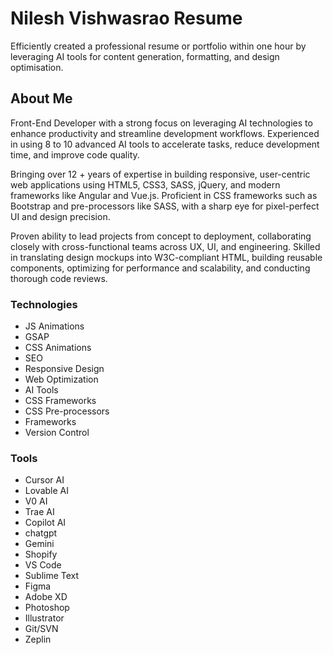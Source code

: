 # Nilesh Vishwasrao Resume
Efficiently created a professional resume or portfolio within one hour by leveraging AI tools for content generation, formatting, and design optimisation.


## About Me

Front-End Developer with a strong focus on leveraging AI technologies to enhance productivity and streamline development workflows. Experienced in using 8 to 10 advanced AI tools to accelerate tasks, reduce development time, and improve code quality.

Bringing over 12 + years of expertise in building responsive, user-centric web applications using HTML5, CSS3, SASS, jQuery, and modern frameworks like Angular and Vue.js. Proficient in CSS frameworks such as Bootstrap and pre-processors like SASS, with a sharp eye for pixel-perfect UI and design precision.

Proven ability to lead projects from concept to deployment, collaborating closely with cross-functional teams across UX, UI, and engineering. Skilled in translating design mockups into W3C-compliant HTML, building reusable components, optimizing for performance and scalability, and conducting thorough code reviews.


### Technologies
- JS Animations
- GSAP
- CSS Animations
- SEO
- Responsive Design
- Web Optimization
- AI Tools
- CSS Frameworks
- CSS Pre-processors
- Frameworks
- Version Control


### Tools
- Cursor AI
- Lovable AI
- V0 AI
- Trae AI
- Copilot AI
- chatgpt
- Gemini
- Shopify
- VS Code
- Sublime Text
- Figma
- Adobe XD
- Photoshop
- Illustrator
- Git/SVN
- Zeplin

